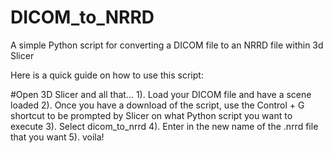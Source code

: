 # DICOM_to_NRRD
A simple Python script for converting a DICOM file to an NRRD file within 3d Slicer

Here is a quick guide on how to use this script:

#Open 3D Slicer and all that...
1). Load your DICOM file and have a scene loaded
2). Once you have a download of the script, use the Control + G shortcut to be prompted by Slicer on what Python script you want to execute
3). Select dicom_to_nrrd
4). Enter in the new name of the .nrrd file that you want
5). voila!
